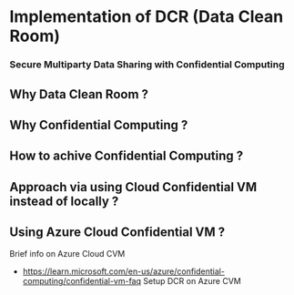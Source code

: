 # Implementation of DCR (Data Clean Room)

### Secure Multiparty Data Sharing with Confidential Computing
 
 Why Data Clean Room ?
 - 
 Why Confidential Computing ?
 - 
How to achive Confidential Computing ?
- 
Approach via using Cloud Confidential VM instead of locally ?
- 
Using Azure Cloud Confidential VM ?
- 
Brief info on Azure Cloud CVM 
- https://learn.microsoft.com/en-us/azure/confidential-computing/confidential-vm-faq
Setup DCR on Azure CVM
